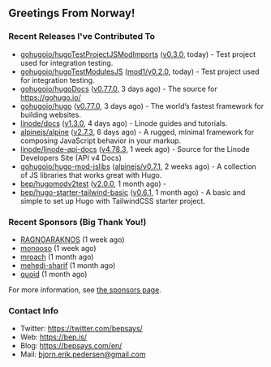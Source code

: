 ## Greetings From Norway!

### Recent Releases I've Contributed To

- [gohugoio/hugoTestProjectJSModImports](https://github.com/gohugoio/hugoTestProjectJSModImports) ([v0.3.0](https://github.com/gohugoio/hugoTestProjectJSModImports/releases/tag/v0.3.0), today) - Test project used for integration testing.
- [gohugoio/hugoTestModulesJS](https://github.com/gohugoio/hugoTestModulesJS) ([mod1/v0.2.0](https://github.com/gohugoio/hugoTestModulesJS/releases/tag/mod1%2Fv0.2.0), today) - Test project used for integration testing.
- [gohugoio/hugoDocs](https://github.com/gohugoio/hugoDocs) ([v0.77.0](https://github.com/gohugoio/hugoDocs/releases/tag/v0.77.0), 3 days ago) - The source for https://gohugo.io/
- [gohugoio/hugo](https://github.com/gohugoio/hugo) ([v0.77.0](https://github.com/gohugoio/hugo/releases/tag/v0.77.0), 3 days ago) - The world’s fastest framework for building websites.
- [linode/docs](https://github.com/linode/docs) ([v1.3.0](https://github.com/linode/docs/releases/tag/v1.3.0), 4 days ago) - Linode guides and tutorials.
- [alpinejs/alpine](https://github.com/alpinejs/alpine) ([v2.7.3](https://github.com/alpinejs/alpine/releases/tag/v2.7.3), 6 days ago) - A rugged, minimal framework for composing JavaScript behavior in your markup.
- [linode/linode-api-docs](https://github.com/linode/linode-api-docs) ([v4.78.3](https://github.com/linode/linode-api-docs/releases/tag/v4.78.3), 1 week ago) - Source for the Linode Developers Site (API v4 Docs)
- [gohugoio/hugo-mod-jslibs](https://github.com/gohugoio/hugo-mod-jslibs) ([alpinejs/v0.7.1](https://github.com/gohugoio/hugo-mod-jslibs/releases/tag/alpinejs%2Fv0.7.1), 2 weeks ago) - A collection of JS libraries that works great with Hugo.
- [bep/hugomodv2test](https://github.com/bep/hugomodv2test) ([v2.0.0](https://github.com/bep/hugomodv2test/releases/tag/v2.0.0), 1 month ago) - 
- [bep/hugo-starter-tailwind-basic](https://github.com/bep/hugo-starter-tailwind-basic) ([v0.6.1](https://github.com/bep/hugo-starter-tailwind-basic/releases/tag/v0.6.1), 1 month ago) - A basic and simple to set up Hugo with TailwindCSS starter project.

### Recent Sponsors (Big Thank You!)

- [RAGNOARAKNOS](https://github.com/RAGNOARAKNOS) (1 week ago)
- [monooso](https://github.com/monooso) (1 week ago)
- [mroach](https://github.com/mroach) (1 month ago)
- [mehedi-sharif](https://github.com/mehedi-sharif) (1 month ago)
- [quoid](https://github.com/quoid) (1 month ago)

For more information, see [the sponsors page](https://github.com/sponsors/bep/).


### Contact Info
- Twitter: https://twitter.com/bepsays/
- Web: https://bep.is/
- Blog: https://bepsays.com/en/
- Mail: bjorn.erik.pedersen@gmail.com

